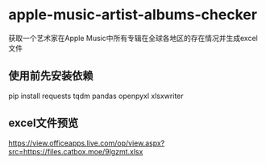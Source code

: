 # apple-music-artist-albums-checker
获取一个艺术家在Apple Music中所有专辑在全球各地区的存在情况并生成excel文件
## 使用前先安装依赖
pip install requests tqdm pandas openpyxl xlsxwriter
## excel文件预览
https://view.officeapps.live.com/op/view.aspx?src=https://files.catbox.moe/9lgzmt.xlsx
